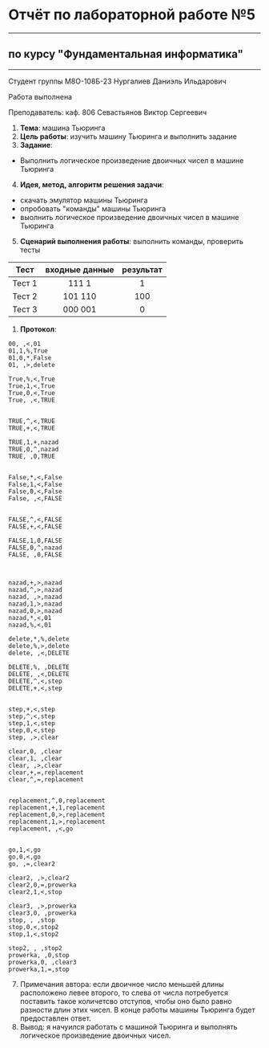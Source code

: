 # Отчёт по лабораторной работе №5
---

## по курсу "Фундаментальная информатика"
---

Студент группы М8О-108Б-23 Нургалиев Даниэль Ильдарович

Работа выполнена 

Преподаватель: каф. 806 Севастьянов Виктор Сергеевич

1. **Тема**: машина Тьюринга
2. **Цель работы**: изучить машину Тьюринга и выполнить задание
3. **Задание**: 
- Выполнить логическое произведение двоичных чисел в машине Тьюринга
4. **Идея, метод, алгоритм решения задачи**: 
- скачать эмулятор машины Тьюринга
- опробовать "команды" машины Тьюринга
- выолнить логическое произведение двоичных чисел в машине Тьюринга
5. **Сценарий выполнения работы**: выполнить команды, проверить тесты

|  Тест  | входные данные   | результат |
|:------:|:----------------:|:---------:|
| Тест 1 | 111 1            | 1         |
| Тест 2 | 101 110          | 100       |
| Тест 3 | 000 001          | 0         |

1. **Протокол**: 
```
00, ,<,01
01,1,%,True
01,0,*,False
01, ,>,delete

True,%,<,True
True,1,<,True
True,0,<,True
True, ,<,TRUE


TRUE,^,<,TRUE
TRUE,+,<,TRUE

TRUE,1,+,nazad
TRUE,0,^,nazad
TRUE, ,0,TRUE


False,*,<,False
False,1,<,False
False,0,<,False
False, ,<,FALSE


FALSE,^,<,FALSE
FALSE,+,<,FALSE

FALSE,1,0,FALSE
FALSE,0,^,nazad
FALSE, ,0,FALSE



nazad,+,>,nazad
nazad,^,>,nazad
nazad, ,>,nazad
nazad,1,>,nazad
nazad,0,>,nazad
nazad,*,<,01
nazad,%,<,01

delete,*,%,delete
delete,%,>,delete
delete, ,<,DELETE

DELETE,%, ,DELETE
DELETE, ,<,DELETE
DELETE,^,<,step
DELETE,+,<,step


step,+,<,step
step,^,<,step
step,1,<,step
step,0,<,step
step, ,>,clear

clear,0, ,clear
clear,1, ,clear
clear, ,>,clear
clear,+,=,replacement
clear,^,=,replacement


replacement,^,0,replacement
replacement,+,1,replacement
replacement,0,>,replacement
replacement,1,>,replacement
replacement, ,<,go


go,1,<,go
go,0,<,go
go, ,=,clear2

clear2, ,>,clear2
clear2,0,=,prowerka
clear2,1,<,stop

clear3, ,>,prowerka
clear3,0, ,prowerka
stop, , ,stop
stop,0,<,stop2
stop,1,<,stop2

stop2, , ,stop2
prowerka, ,0,stop
prowerka,0, ,clear3
prowerka,1,=,stop
```
7. Примечания автора: если двоичное число меньшей длины расположено левее второго, то слева от числа потребуется поставить такое количетсво отступов, чтобы оно было равно разности длин этих чисел. В конце работы машины Тьюринга будет предоставлен ответ.
8. Вывод: я начуился работать с машиной Тьюринга и выполнять логическое произведение двоичных чисел.
